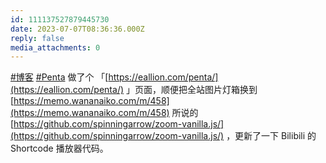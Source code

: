 ```yaml
---
id: 111137527879445730
date: 2023-07-07T08:36:36.000Z
reply: false
media_attachments: 0
---
```


[#博客](https://e5n.cc/tags/%E5%8D%9A%E5%AE%A2) [#Penta](https://e5n.cc/tags/Penta) 做了个 「[https://eallion.com/penta/](https://eallion.com/penta/) 」页面，顺便把全站图片灯箱换到 [https://memo.wananaiko.com/m/458](https://memo.wananaiko.com/m/458) 所说的 [https://github.com/spinningarrow/zoom-vanilla.js/](https://github.com/spinningarrow/zoom-vanilla.js/) ，更新了一下 Bilibili 的 Shortcode 播放器代码。

